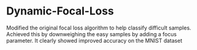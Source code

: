 # Dynamic-Focal-Loss
Modified the original focal loss algorithm to help classify difficult samples. Achieved this by downweighing the easy samples by adding a focus parameter. It clearly showed improved accuracy on the MNIST dataset
